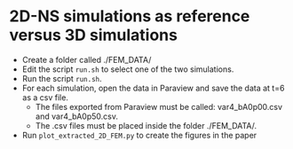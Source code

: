 # 2D-NS simulations as reference versus 3D simulations

* Create a folder called ./FEM_DATA/
* Edit the script `run.sh` to select one of the two simulations.
* Run the script `run.sh`.
* For each simulation, open the data in Paraview and save the data at t=6 as a csv file.
  * The files exported from Paraview must be called: var4_bA0p00.csv and var4_bA0p50.csv.
  * The .csv files must be placed inside the folder ./FEM_DATA/.
* Run `plot_extracted_2D_FEM.py` to create the figures in the paper
